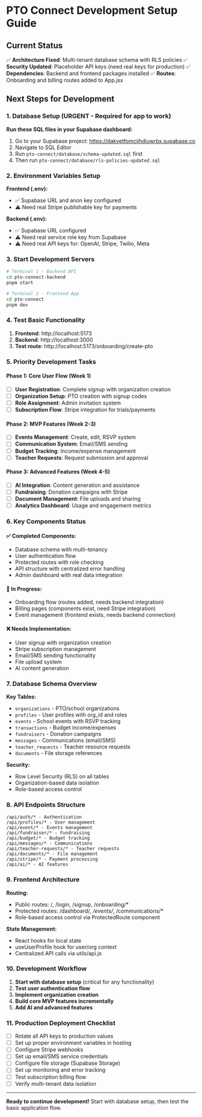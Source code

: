 # PTO Connect Development Setup Guide

## Current Status
✅ **Architecture Fixed**: Multi-tenant database schema with RLS policies
✅ **Security Updated**: Placeholder API keys (need real keys for production)
✅ **Dependencies**: Backend and frontend packages installed
✅ **Routes**: Onboarding and billing routes added to App.jsx

## Next Steps for Development

### 1. Database Setup (URGENT - Required for app to work)

**Run these SQL files in your Supabase dashboard:**

1. Go to your Supabase project: https://dakyetfomciihdiuwrbx.supabase.co
2. Navigate to SQL Editor
3. Run `pto-connect/database/schema-updated.sql` first
4. Then run `pto-connect/database/rls-policies-updated.sql`

### 2. Environment Variables Setup

**Frontend (.env):**
- ✅ Supabase URL and anon key configured
- ⚠️ Need real Stripe publishable key for payments

**Backend (.env):**
- ✅ Supabase URL configured
- ⚠️ Need real service role key from Supabase
- ⚠️ Need real API keys for: OpenAI, Stripe, Twilio, Meta

### 3. Start Development Servers

```bash
# Terminal 1 - Backend API
cd pto-connect-backend
pnpm start

# Terminal 2 - Frontend App  
cd pto-connect
pnpm dev
```

### 4. Test Basic Functionality

1. **Frontend**: http://localhost:5173
2. **Backend**: http://localhost:3000
3. **Test route**: http://localhost:5173/onboarding/create-pto

### 5. Priority Development Tasks

#### Phase 1: Core User Flow (Week 1)
- [ ] **User Registration**: Complete signup with organization creation
- [ ] **Organization Setup**: PTO creation with signup codes
- [ ] **Role Assignment**: Admin invitation system
- [ ] **Subscription Flow**: Stripe integration for trials/payments

#### Phase 2: MVP Features (Week 2-3)
- [ ] **Events Management**: Create, edit, RSVP system
- [ ] **Communication System**: Email/SMS sending
- [ ] **Budget Tracking**: Income/expense management
- [ ] **Teacher Requests**: Request submission and approval

#### Phase 3: Advanced Features (Week 4-5)
- [ ] **AI Integration**: Content generation and assistance
- [ ] **Fundraising**: Donation campaigns with Stripe
- [ ] **Document Management**: File uploads and sharing
- [ ] **Analytics Dashboard**: Usage and engagement metrics

### 6. Key Components Status

#### ✅ Completed Components:
- Database schema with multi-tenancy
- User authentication flow
- Protected routes with role checking
- API structure with centralized error handling
- Admin dashboard with real data integration

#### 🔄 In Progress:
- Onboarding flow (routes added, needs backend integration)
- Billing pages (components exist, need Stripe integration)
- Event management (frontend exists, needs backend connection)

#### ❌ Needs Implementation:
- User signup with organization creation
- Stripe subscription management
- Email/SMS sending functionality
- File upload system
- AI content generation

### 7. Database Schema Overview

**Key Tables:**
- `organizations` - PTO/school organizations
- `profiles` - User profiles with org_id and roles
- `events` - School events with RSVP tracking
- `transactions` - Budget income/expenses
- `fundraisers` - Donation campaigns
- `messages` - Communications (email/SMS)
- `teacher_requests` - Teacher resource requests
- `documents` - File storage references

**Security:**
- Row Level Security (RLS) on all tables
- Organization-based data isolation
- Role-based access control

### 8. API Endpoints Structure

```
/api/auth/* - Authentication
/api/profiles/* - User management
/api/event/* - Events management
/api/fundraiser/* - Fundraising
/api/budget/* - Budget tracking
/api/messages/* - Communications
/api/teacher-requests/* - Teacher requests
/api/documents/* - File management
/api/stripe/* - Payment processing
/api/ai/* - AI features
```

### 9. Frontend Architecture

**Routing:**
- Public routes: /, /login, /signup, /onboarding/*
- Protected routes: /dashboard/*, /events/*, /communications/*
- Role-based access control via ProtectedRoute component

**State Management:**
- React hooks for local state
- useUserProfile hook for user/org context
- Centralized API calls via utils/api.js

### 10. Development Workflow

1. **Start with database setup** (critical for any functionality)
2. **Test user authentication flow**
3. **Implement organization creation**
4. **Build core MVP features incrementally**
5. **Add AI and advanced features**

### 11. Production Deployment Checklist

- [ ] Rotate all API keys to production values
- [ ] Set up proper environment variables in hosting
- [ ] Configure Stripe webhooks
- [ ] Set up email/SMS service credentials
- [ ] Configure file storage (Supabase Storage)
- [ ] Set up monitoring and error tracking
- [ ] Test subscription billing flow
- [ ] Verify multi-tenant data isolation

---

**Ready to continue development!** 
Start with database setup, then test the basic application flow.
